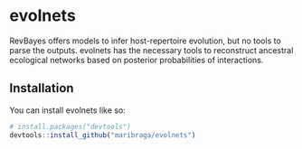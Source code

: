 
<!-- README.md is generated from README.Rmd. Please edit that file -->

# evolnets

<!-- badges: start -->
<!-- badges: end -->

RevBayes offers models to infer host-repertoire evolution, but no tools
to parse the outputs. evolnets has the necessary tools to reconstruct
ancestral ecological networks based on posterior probabilities of
interactions.

## Installation

You can install evolnets like so:

``` r
# install.packages("devtools")
devtools::install_github("maribraga/evolnets")
```
